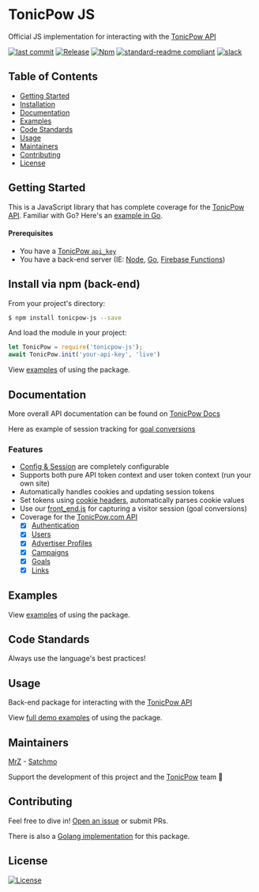 # TonicPow JS
Official JS implementation for interacting with the [TonicPow API](https://docs.tonicpow.com)

[![last commit](https://img.shields.io/github/last-commit/tonicpow/tonicpow-js.svg?style=flat)](https://github.com/tonicpow/tonicpow-js/commits/master)
[![Release](https://img.shields.io/github/release-pre/tonicpow/tonicpow-js.svg?style=flat)](https://github.com/tonicpow/tonicpow-js/releases)
[![Npm](https://img.shields.io/npm/v/tonicpow-js?style=flat)](https://www.npmjs.com/package/tonicpow-js)
[![standard-readme compliant](https://img.shields.io/badge/standard--readme-OK-green.svg?style=flat)](https://github.com/RichardLitt/standard-readme)
[![slack](https://img.shields.io/badge/slack-tonicpow-orange.svg?style=flat)](https://atlantistic.slack.com/app_redirect?channel=tonicpow)

## Table of Contents
- [Getting Started](#getting-started)
- [Installation](#install-via-npm-back-end)
- [Documentation](#documentation)
- [Examples](#examples)
- [Code Standards](#code-standards)
- [Usage](#usage)
- [Maintainers](#maintainers)
- [Contributing](#contributing)
- [License](#license)

## Getting Started
This is a JavaScript library that has complete coverage for the [TonicPow API](https://docs.tonicpow.com).
Familiar with Go? Here's an [example in Go](https://github.com/tonicpow/go-tonicpow).

#### Prerequisites
- You have a [TonicPow `api_key`](https://docs.tonicpow.com)
- You have a back-end server (IE: [Node](https://nodejs.org/en/), [Go](https://golang.org/), [Firebase Functions](https://firebase.google.com/docs/functions))

## Install via npm (back-end)
From your project's directory:
```bash
$ npm install tonicpow-js --save
``` 

And load the module in your project:
```javascript 
let TonicPow = require('tonicpow-js');
await TonicPow.init('your-api-key', 'live')
```

View [examples](examples/examples.js) of using the package.    

## Documentation
More overall API documentation can be found on [TonicPow Docs](https://docs.tonicpow.com)

Here as example of session tracking for [goal conversions](front_end.md)

### Features
- [Config & Session](lib/api.js) are completely configurable
- Supports both pure API token context and user token context (run your own site)
- Automatically handles cookies and updating session tokens
- Set tokens using [cookie headers](examples/examples.js), automatically parses cookie values
- Use our [front_end.js](front_end.md) for capturing a visitor session (goal conversions)
- Coverage for the [TonicPow.com API](https://docs.tonicpow.com/)
    - [x] [Authentication](https://docs.tonicpow.com/#632ed94a-3afd-4323-af91-bdf307a399d2)
    - [x] [Users](https://docs.tonicpow.com/#50b3c130-7254-4a05-b312-b14647736e38)
    - [x] [Advertiser Profiles](https://docs.tonicpow.com/#2f9ec542-0f88-4671-b47c-d0ee390af5ea)
    - [x] [Campaigns](https://docs.tonicpow.com/#5aca2fc7-b3c8-445b-aa88-f62a681f8e0c)
    - [x] [Goals](https://docs.tonicpow.com/#316b77ab-4900-4f3d-96a7-e67c00af10ca)
    - [x] [Links](https://docs.tonicpow.com/#ee74c3ce-b4df-4d57-abf2-ccf3a80e4e1e)

## Examples
View [examples](examples/examples.js) of using the package.

## Code Standards
Always use the language's best practices!

## Usage
Back-end package for interacting with the [TonicPow API](https://docs.tonicpow.com)

View [full demo examples](examples/examples.js) of using the package.

## Maintainers
[MrZ](https://github.com/mrz1836) - [Satchmo](https://github.com/rohenaz)
                                                                                                                                                           
Support the development of this project and the [TonicPow](https://tonicpow.com/) team 🙏

## Contributing
Feel free to dive in! [Open an issue](https://github.com/tonicpow/tonicpow-js/issues/new) or submit PRs.

There is also a [Golang implementation](https://github.com/tonicpow/go-tonicpow) for this package.

## License
[![License](https://img.shields.io/badge/license-Open%20BSV-brightgreen.svg?style=flat)](/LICENSE)

